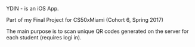 YDIN - is an iOS App.

Part of my Final Project for CS50xMiami (Cohort 6, Spring 2017)

The main purpose is to scan unique QR codes generated on the server for each student (requires logi in).
